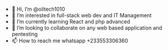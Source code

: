 - 👋 Hi, I’m @olitech1010
- 👀 I’m interested in full-stack web dev and IT Management
- 🌱 I’m currently learning React and php advanced
- 💞️ I’m looking to collaborate on any web based application and pentesting
- 📫 How to reach me whatsapp +233553306360


